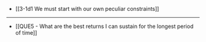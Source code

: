 - [[3-1d1 We must start with our own peculiar constraints]]
---
- [[QUE5 - What are the best returns I can sustain for the longest period of time]]
